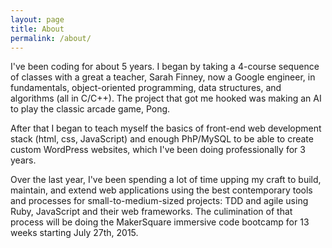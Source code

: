 ```yaml
---
layout: page
title: About
permalink: /about/
---
```


I've been coding for about 5 years.  I began by taking a 4-course sequence of
classes with a great a teacher, Sarah Finney, now a Google engineer, in fundamentals,
object-oriented programming, data structures, and algorithms (all in C/C++).  The project that
got me hooked was making an AI to play the classic arcade game, Pong.

After that I began to teach myself the basics of front-end web development stack
(html, css, JavaScript) and enough PhP/MySQL to be able to create custom
WordPress websites, which I've been doing professionally for 3 years.

Over the last year, I've been spending a lot of time upping  my craft to build,
maintain, and extend web applications using the best contemporary tools and
processes for small-to-medium-sized projects: TDD and agile using Ruby,
JavaScript and their web frameworks.  The culimination of that process will be
doing the MakerSquare immersive code bootcamp for 13 weeks starting July 27th, 2015.
